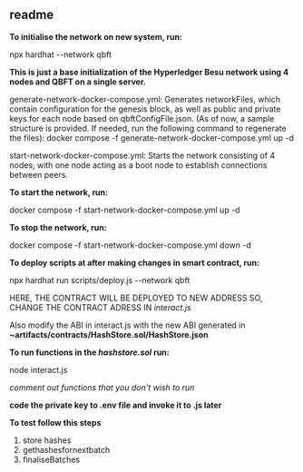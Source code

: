 readme
------

**To initialise the network on new system, run:**

 npx hardhat --network qbft



**This is just a base initialization of the Hyperledger Besu network using 4 nodes and QBFT on a single server.**

generate-network-docker-compose.yml:
Generates networkFiles, which contain configuration for the genesis block, as well as public and private keys for each node based on qbftConfigFile.json.
(As of now, a sample structure is provided. If needed, run the following command to regenerate the files):
docker compose -f generate-network-docker-compose.yml up -d



start-network-docker-compose.yml:
Starts the network consisting of 4 nodes, with one node acting as a boot node to establish connections between peers.

**To start the network, run:**


docker compose -f start-network-docker-compose.yml up -d

**To stop the network, run:**

docker compose -f start-network-docker-compose.yml down -d

**To deploy scripts at after making changes in smart contract, run:**

 npx hardhat run scripts/deploy.js --network qbft

HERE, THE CONTRACT WILL BE DEPLOYED TO NEW ADDRESS
SO, CHANGE THE CONTRACT ADRESS IN *interact.js*

Also modify the ABI in interact.js with the new ABI generated in **~artifacts/contracts/HashStore.sol/HashStore.json**

**To run functions in the *hashstore.sol* run:**
 
 node interact.js

*comment out functions that you don't wish to run*


**code the private key to .env file and invoke it to .js later**

**To test follow this steps**
1) store hashes
2) gethashesfornextbatch
3) finaliseBatches

